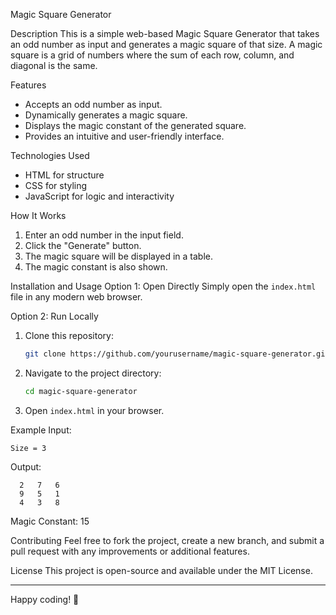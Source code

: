  Magic Square Generator

 Description
This is a simple web-based Magic Square Generator that takes an odd number as input and generates a magic square of that size. A magic square is a grid of numbers where the sum of each row, column, and diagonal is the same.

 Features
- Accepts an odd number as input.
- Dynamically generates a magic square.
- Displays the magic constant of the generated square.
- Provides an intuitive and user-friendly interface.

 Technologies Used
- HTML for structure
- CSS for styling
- JavaScript for logic and interactivity

 How It Works
1. Enter an odd number in the input field.
2. Click the "Generate" button.
3. The magic square will be displayed in a table.
4. The magic constant is also shown.

 Installation and Usage
 Option 1: Open Directly
Simply open the `index.html` file in any modern web browser.

 Option 2: Run Locally
1. Clone this repository:
   ```sh
   git clone https://github.com/yourusername/magic-square-generator.git
   ```
2. Navigate to the project directory:
   ```sh
   cd magic-square-generator
   ```
3. Open `index.html` in your browser.

 Example
 Input:
```
Size = 3
```
 Output:
```
  2   7   6
  9   5   1
  4   3   8
```
Magic Constant: 15



 Contributing
Feel free to fork the project, create a new branch, and submit a pull request with any improvements or additional features.

 License
This project is open-source and available under the MIT License.

---
Happy coding! 🚀

